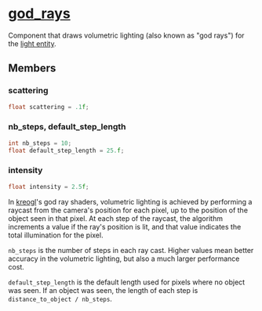 # [god_rays](god_rays.hpp)

Component that draws volumetric lighting (also known as "god rays") for the [light entity](light.md).

## Members

### scattering

```cpp
float scattering = .1f;
```

### nb_steps, default_step_length

```cpp
int nb_steps = 10;
float default_step_length = 25.f;
```

### intensity

```cpp
float intensity = 2.5f;
```

In [kreogl](https://github.com/phisko/kreogl)'s god ray shaders, volumetric lighting is achieved by performing a raycast from the camera's position for each pixel, up to the position of the object seen in that pixel. At each step of the raycast, the algorithm increments a value if the ray's position is lit, and that value indicates the total illumination for the pixel.

`nb_steps` is the number of steps in each ray cast. Higher values mean better accuracy in the volumetric lighting, but also a much larger performance cost.

`default_step_length` is the default length used for pixels where no object was seen. If an object was seen, the length of each step is `distance_to_object / nb_steps`.